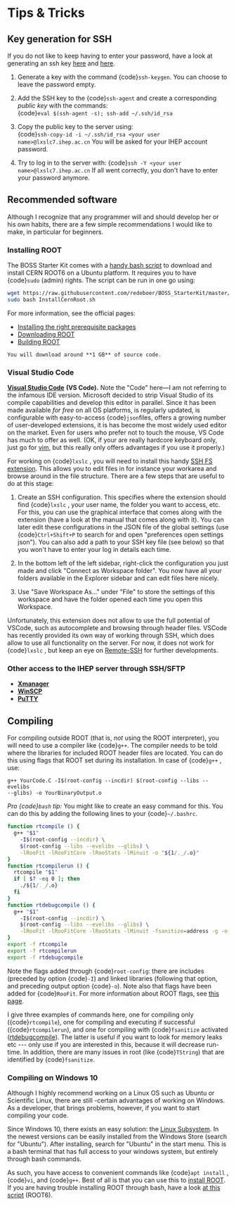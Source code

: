 <!--
cspell:ignore evelibs glibs incdir rtcompile rtcompilerun rtdebugcompile
cspell:ignore Xmanager
-->

# Tips & Tricks

## Key generation for SSH

If you do not like to keep having to enter your password, have a look at
generating an ssh key [here](https://www.ssh.com/ssh/keygen) and
[here](https://help.github.com/en/articles/generating-a-new-ssh-key-and-adding-it-to-the-ssh-agent).

1. Generate a key with the command {code}`ssh-keygen`. You can choose to leave
   the password empty.

2. Add the SSH key to the {code}`ssh-agent` and create a corresponding _public
   key_ with the commands: <br>
   {code}`eval $(ssh-agent -s); ssh-add ~/.ssh/id_rsa`

3. Copy the public key to the server using: <br>
   {code}`ssh-copy-id -i ~/.ssh/id_rsa <your user name>@lxslc7.ihep.ac.cn` You
   will be asked for your IHEP account password.

4. Try to log in to the server with:
   {code}`ssh -Y <your user name>@lxslc7.ihep.ac.cn` If all went correctly, you
   don't have to enter your password anymore.

## Recommended software

Although I recognize that any programmer will and should develop her or his own
habits, there are a few simple recommendations I would like to make, in
particular for beginners.

### Installing ROOT

The BOSS Starter Kit comes with a
[handy bash script](http://code.ihep.ac.cn/bes3/BOSS_StarterKit/-/tree/master/utilities/InstallCernRoot.sh)
to download and install CERN ROOT6 on a Ubuntu platform. It requires you to
have {code}`sudo` (admin) rights. The script can be run in one go using:

```bash
wget https://raw.githubusercontent.com/redeboer/BOSS_StarterKit/master/utilities/InstallCernRoot.sh
sudo bash InstallCernRoot.sh
```

For more information, see the official pages:

- [Installing the right prerequisite packages](https://root.cern/install/dependencies)
- [Downloading ROOT](https://root.cern.ch/downloading-root)
- [Building ROOT](https://root.cern.ch/building-root)

```{warning}
You will download around **1 GB** of source code.
```

### Visual Studio Code

[**Visual Studio Code**](https://code.visualstudio.com) **(VS Code).** Note the
"Code" here—I am not referring to the infamous IDE version. Microsoft decided
to strip Visual Studio of its compile capabilities and develop this editor in
parallel. Since it has been made available _for free_ on all OS platforms, is
regularly updated, is configurable with easy-to-access {code}`json`files,
offers a growing number of user-developed extensions, it is has become the most
widely used editor on the market. Even for users who prefer not to touch the
mouse, VS Code has much to offer as well. (OK, if your are really hardcore
keyboard only, just go for [vim](https://www.vim.org), but this really only
offers advantages if you use it properly.)

For working on {code}`lxslc` , you will need to install this handy
[SSH FS extension](https://marketplace.visualstudio.com/items?itemName=Kelvin.vscode-sshfs).
This allows you to edit files in for instance your workarea and browse around
in the file structure. There are a few steps that are useful to do at this
stage:

1. Create an SSH configuration. This specifies where the extension should find
   {code}`lxslc` , your user name, the folder you want to access, etc. For
   this, you can use the graphical interface that comes along with the
   extension (have a look at the manual that comes along with it). You can
   later edit these configurations in the JSON file of the global settings (use
   {code}`Ctrl+Shift+P` to search for and open "preferences open settings
   json"). You can also add a path to your SSH key file (see below) so that you
   won't have to enter your log in details each time.

2. In the bottom left of the left sidebar, right-click the configuration you
   just made and click "Connect as Workspace folder". You now have all your
   folders available in the Explorer sidebar and can edit files here nicely.

3. Use "Save Workspace As..." under "File" to store the settings of this
   workspace and have the folder opened each time you open this Workspace.

Unfortunately, this extension does not allow to use the full potential of
VSCode, such as autocomplete and browsing through header files. VSCode has
recently provided its own way of working through SSH, which does allow to use
all functionality on the server. For now, it does not work for {code}`lxslc` ,
but keep an eye on [Remote-SSH](https://code.visualstudio.com/docs/remote/ssh)
for further developments.

### Other access to the IHEP server through SSH/SFTP

- [**Xmanager**](https://www.netsarang.com/en/xmanager)
- [**WinSCP**](https://winscp.net/eng/index.php)
- [**PuTTY**](https://www.putty.org)

## Compiling

For compiling outside ROOT (that is, _not_ using the ROOT interpreter), you
will need to use a compiler like {code}`g++`. The compiler needs to be told
where the libraries for included ROOT header files are located. You can do this
using flags that ROOT set during its installation. In case of {code}`g++` ,
use:

```text
g++ YourCode.C -I$(root-config --incdir) $(root-config --libs --evelibs
--glibs) -o YourBinaryOutput.o
```

_Pro {code}`bash` tip:_ You might like to create an easy command for this. You
can do this by adding the following lines to your {code}`~/.bashrc`.

```bash
function rtcompile () {
  g++ "$1"
    -I$(root-config --incdir) \
    $(root-config --libs --evelibs --glibs) \
    -lRooFit -lRooFitCore -lRooStats -lMinuit -o "${1/._/.o}"
}
function rtcompilerun () {
  rtcompile "$1"
  if [ $? -eq 0 ]; then
    ./${1/._/.o}
  fi
}
function rtdebugcompile () {
  g++ "$1"
    -I$(root-config --incdir) \
    $(root-config --libs --evelibs --glibs) \
    -lRooFit -lRooFitCore -lRooStats -lMinuit -fsanitize=address -g -o "${1/.\*/}"
}
export -f rtcompile
export -f rtcompilerun
export -f rtdebugcompile
```

Note the flags added through {code}`root-config`: there are includes (preceded
by option {code}`-I`) and linked libraries (following that option, and
preceding output option {code}`-o`). Note also that flags have been added for
{code}`RooFit`. For more information about ROOT flags, see
[this page](https://root.cern/install/build_from_source/#all-build-options).

I give three examples of commands here, one for compiling only
({code}`rtcompile`), one for compiling and executing if successful
({code}`rtcompilerun`), and one for compiling with {code}`fsanitize` activated
([rtdebugcompile](https://gcc.gnu.org/onlinedocs/gcc/Instrumentation-Options.html)).
The latter is useful if you want to look for memory leaks etc --- only use if
you are interested in this, because it will decrease run-time. In addition,
there are many issues in root (like {code}`TString`) that are identified by
{code}`fsanitize`.

### Compiling on Windows 10

Although I highly recommend working on a Linux OS such as Ubuntu or Scientific
Linux, there are still -certain advantages of working on Windows. As a
developer, that brings problems, however, if you want to start compiling your
code.

Since Windows 10, there exists an easy solution: the
[Linux Subsystem](https://docs.microsoft.com/en-us/windows/wsl/install-win10).
In the newest versions can be easily installed from the Windows Store (search
for "Ubuntu"). After installing, search for "Ubuntu" in the start menu. This is
a bash terminal that has full access to your windows system, but entirely
through bash commands.

As such, you have access to convenient commands like {code}`apt install` ,
{code}`vi`, and {code}`g++`. Best of all is that you can use this to
[install ROOT](https://root.cern/install/dependencies). If you are having
trouble installing ROOT through bash, have a look
[at this script](https://github.com/redeboer/NIKHEFProject2018/blob/master/docs/Install%20CERN%20ROOT6.sh)
(ROOT6).
